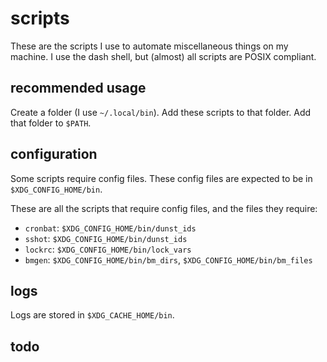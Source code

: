 
# scripts

These are the scripts I use to automate miscellaneous things on my machine.
I use the dash shell, but (almost) all scripts are POSIX compliant.

## recommended usage

Create a folder (I use `~/.local/bin`).
Add these scripts to that folder.
Add that folder to `$PATH`.

## configuration

Some scripts require config files.
These config files are expected to be in `$XDG_CONFIG_HOME/bin`.

These are all the scripts that require config files, and the files they require:
- `cronbat`: `$XDG_CONFIG_HOME/bin/dunst_ids`
- `sshot`: `$XDG_CONFIG_HOME/bin/dunst_ids`
- `lockrc`: `$XDG_CONFIG_HOME/bin/lock_vars`
- `bmgen`: `$XDG_CONFIG_HOME/bin/bm_dirs`, `$XDG_CONFIG_HOME/bin/bm_files`

## logs

Logs are stored in `$XDG_CACHE_HOME/bin`.

## todo

